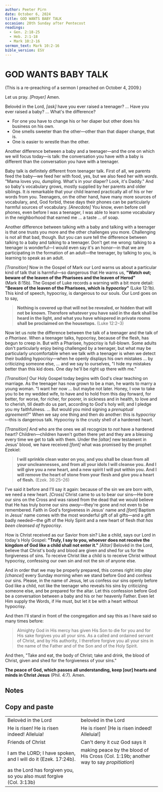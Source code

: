 ```yaml
---
author: Peeter Pirn
date: October 6, 2024
title: GOD WANTS BABY TALK
occasion: 20th Sunday after Pentecost
readings:
  - Gen. 2:18-25
  - Heb. 2:1-18
  - Mark 10:2-16
sermon_text: Mark 10:2-16
bible_version: ESV
---
```


# GOD WANTS BABY TALK
(This is a re-preaching of a sermon I preached on October 4, 2009.)

Let us pray. *\[Prayer]*  Amen.

Belovèd in the Lord, *\[ask]*  have you ever raised a teenager? … Have you ever raised a baby? … What's the difference?
* For one you have to change his or her diaper but other does his business on his own.
* One smells sweeter than the other—other than that diaper change, that is.
* One is easier to wrestle than the other.

Another difference between a baby and a teenager—and the one on which we will focus today—is talk: the conversation you have with a baby is different than the conversation you have with a teenager.

Baby talk is definitely different from teenager talk. First of all, we parents feed the baby—we feed her with food, yes, but we also feed her with *words*. "Mama loves you, dumpling. What's in your diaper? Look, it's Daddy." And so baby's vocabulary grows, mostly supplied by her parents and older siblings. It *is* remarkable that your child learned practically all of his or her words from you. Teenagers, on the other hand, have many more sources of vocabulary, and, God forbid, these days their phones can be particularly harmful sources of vocabulary. *\[Anecdote]*  You know, even before cell phones, even before I was a teenager, I was able to learn some vocabulary in the neighborhood that earned me … a taste … of soap.

Another difference between talking with a baby and talking with a teenager is that one trusts you more and the other challenges you more. Challenging is not all that bad, though. But you can sure tell the difference between talking to a baby and talking to a teenager. Don't get me wrong: talking to a teenager is wonderful—I would even say it's an honor—in that we are participating in the formation of an adult—the teenager, by talking to you, is learning to speak as an adult.

*\[Transition]*  Now in the Gospel of Mark our Lord warns us about a particular kind of talk that is harmful—so dangerous that He warns us, **"Watch out; beware of the leaven of the Pharisees and the leaven of Herod"**  (Mark 8:15b). The Gospel of Luke records a warning with a bit more detail: **"Beware of the leaven of the Pharisees, which is** ***hypocrisy*"**  (Luke 12:1b). This kind of speech, hypocrisy, is dangerous to our souls. Our Lord goes on to say,
> **Nothing is covered up that will not be revealed, or hidden that will not be known. Therefore whatever you have said in the dark shall be heard in the light, and what you have whispered in private rooms shall be proclaimed on the housetops.**  (Luke 12:2–3)

Now let us note the difference between the talk of a teenager and the talk of *a Pharisee*. When a teenager talks, hypocrisy, because of the flesh, has begun to creep in. But with a Pharisee, hypocrisy is full-blown. Some adults don't particularly enjoy being challenged by a teenager, but what may be particularly uncomfortable when we talk with a teenager is when we detect their budding hypocrisy—when he openly displays his own mistakes … by criticizing someone else, … and we say to ourselves, "I hide my mistakes better than this kid does. One day he'll be right up there with me."

*\[Transition]*  Our Holy Gospel today begins with God's clear teaching on marriage. As the teenager has now grown to be a man, he wants to marry a young woman. "I want her now … but maybe not later. Honey, I vow to take you to be my wedded wife, to have and to hold from this day forward, for better, for worse, for richer, for poorer, in sickness and in health, to love and to cherish, till death do us part, according to God's holy will; and I pledge you my faithfulness. … But would you mind signing a *prenuptual agreement*?" When we say one thing and then do another: this is *hypocrisy*—this is dangerous talk. Hypocrisy is the crusty shell of a hardened heart.

*\[Transition]*  And who are the ones we all recognize to *not* have a hardened heart? Children—children haven't gotten there yet and they are a blessing every time we get to talk with them. Under the *\[altar]*  new testament in Jesus' blood, we have received *\[font]*  what was promised by the prophet Ezekiel:
> **I will sprinkle clean water on you, and you shall be clean from all your uncleannesses, and from all your idols I will cleanse you. And I will give you a new heart, and a new spirit I will put within you. And I will remove the heart of stone from your flesh and give you a heart of flesh.**  (Ezek. 36:25–26)

I've said it before and I'll say it again: because of the sin we are born with, we need a new heart. *\[Cross]*  Christ came to us to bear our sins—He bore our sins on the Cross and was raised from the dead that we would believe that He has truly borne our sins *away*—they're gone and not even to be remembered. Faith in God's forgiveness in Jesus' name and *\[font]*  Baptism in Jesus' name comes with the most wonderful gift of all gifts—and a gift badly needed—the gift of the Holy Spirit and a new heart of flesh *that has been cleansed of hypocrisy*.

How is Christ received as our Savior from sin? Like a child, says our Lord in today's Holy Gospel: **"Truly, I say to you, whoever does not receive the kingdom of God like a child shall not enter it."**  *\[Altar]*  Belovèd in the Lord, believe that Christ's body and blood are given and shed for us for the forgiveness of sins. To receive Christ like a child is to receive Christ without hypocrisy, confessing our own sin and not the sin of anyone else.

And in order that we may be properly prepared, this comes right into play *\[chancel]*  every Sunday morning when we stand before God and confess our sins. Please, in the name of Jesus, let us confess our sins openly before God like a child, not like the teenager who reveals his sins by criticizing someone else, and be prepared for the altar. Let this confession before God be a conversation between a baby and his or her heavenly Father. Even let Him supply the Words, if He must, but let it be with a heart without hypocrisy.

And then I'll stand in front of the congregation and say this as I have said so many times before:
> Almighty God in His mercy has given His Son to die for you and for His sake forgives you all your sins. As a called and ordained servant of Christ, and by His authority, I therefore forgive you all your sins in the name of the Father and of the Son and of the Holy Spirit.

And then, "Take and eat, the body of Christ; take and drink, the blood of Christ, given and shed for the forgiveness of your sins."

**The peace of God, which passes all understanding, keep \[our] hearts and minds in Christ Jesus** (Phil. 4:7). Amen.

## Notes



## Copy and paste
|                                                                     |                                                                                        |
| ------------------------------------------------------------------- | -------------------------------------------------------------------------------------- |
| Belovèd in the Lord                                                 | belovèd in the Lord                                                                    |
| He is risen! He is risen indeed! Alleluia!                          | He is risen! \[He is risen indeed! Alleluia!]                                          |
| Friends of Christ                                                   | Can't deny it cuz God says it                                                          |
| I am the LORD; I have spoken, and I will do it (Ezek. 17:24b).      | making peace by the blood of His Cross (Col. 1:19b; another way to say *propitiation*) |
| as the Lord has forgiven you, so you also must forgive (Col. 3:13b) |                                                                                        |